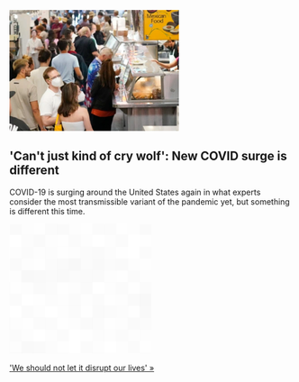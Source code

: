 
!['Can't just kind of cry wolf': New COVID surge is different](./20220718175851.png)
## 'Can't just kind of cry wolf': New COVID surge is different

COVID-19 is surging around the United States again in what experts consider the most transmissible variant of the pandemic yet, but something is different this time.

![pic](../square_bg.png)

['We should not let it disrupt our lives' »](https://www.yahoo.com/news/covid-rises-across-u-amid-121103941.html)
